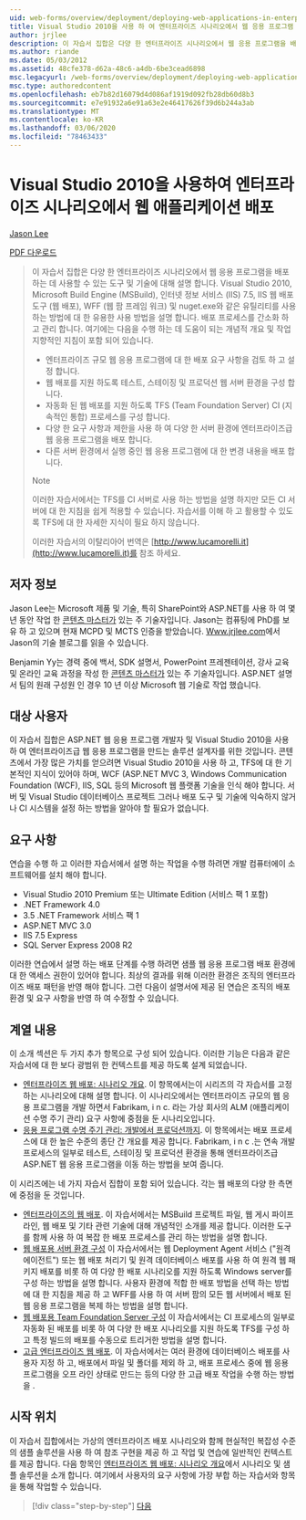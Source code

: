 ```yaml
---
uid: web-forms/overview/deployment/deploying-web-applications-in-enterprise-scenarios/deploying-web-applications-in-enterprise-scenarios
title: Visual Studio 2010을 사용 하 여 엔터프라이즈 시나리오에서 웹 응용 프로그램 배포 | Microsoft Docs
author: jrjlee
description: 이 자습서 집합은 다양 한 엔터프라이즈 시나리오에서 웹 응용 프로그램을 배포 하는 데 사용할 수 있는 도구 및 기술에 대해 설명 합니다. 모범 사례를 수행 하는 방법을 설명 합니다.
ms.author: riande
ms.date: 05/03/2012
ms.assetid: 48cfe378-d62a-48c6-a4db-6be3cead6898
msc.legacyurl: /web-forms/overview/deployment/deploying-web-applications-in-enterprise-scenarios/deploying-web-applications-in-enterprise-scenarios
msc.type: authoredcontent
ms.openlocfilehash: eb7b82d16079d4d086af1919d092fb28db60d8b3
ms.sourcegitcommit: e7e91932a6e91a63e2e46417626f39d6b244a3ab
ms.translationtype: MT
ms.contentlocale: ko-KR
ms.lasthandoff: 03/06/2020
ms.locfileid: "78463433"
---
```

# <a name="deploying-web-applications-in-enterprise-scenarios-using-visual-studio-2010"></a>Visual Studio 2010을 사용하여 엔터프라이즈 시나리오에서 웹 애플리케이션 배포

[Jason Lee](https://github.com/jrjlee)

[PDF 다운로드](https://msdnshared.blob.core.windows.net/media/MSDNBlogsFS/prod.evol.blogs.msdn.com/CommunityServer.Blogs.Components.WeblogFiles/00/00/00/63/56/8130.DeployingWebAppsInEnterpriseScenarios.pdf)

> 이 자습서 집합은 다양 한 엔터프라이즈 시나리오에서 웹 응용 프로그램을 배포 하는 데 사용할 수 있는 도구 및 기술에 대해 설명 합니다. Visual Studio 2010, Microsoft Build Engine (MSBuild), 인터넷 정보 서비스 (IIS) 7.5, IIS 웹 배포 도구 (웹 배포), WFF (웹 팜 프레임 워크) 및 nuget.exe와 같은 유틸리티를 사용 하는 방법에 대 한 유용한 사용 방법을 설명 합니다. 배포 프로세스를 간소화 하 고 관리 합니다. 여기에는 다음을 수행 하는 데 도움이 되는 개념적 개요 및 작업 지향적인 지침이 포함 되어 있습니다.
> 
> - 엔터프라이즈 규모 웹 응용 프로그램에 대 한 배포 요구 사항을 검토 하 고 설정 합니다.
> - 웹 배포를 지원 하도록 테스트, 스테이징 및 프로덕션 웹 서버 환경을 구성 합니다.
> - 자동화 된 웹 배포를 지원 하도록 TFS (Team Foundation Server) CI (지속적인 통합) 프로세스를 구성 합니다.
> - 다양 한 요구 사항과 제한을 사용 하 여 다양 한 서버 환경에 엔터프라이즈급 웹 응용 프로그램을 배포 합니다.
> - 다른 서버 환경에서 실행 중인 웹 응용 프로그램에 대 한 변경 내용을 배포 합니다.
> 
> > [!NOTE]
> > 이러한 자습서에서는 TFS를 CI 서버로 사용 하는 방법을 설명 하지만 모든 CI 서버에 대 한 지침을 쉽게 적용할 수 있습니다. 자습서를 이해 하 고 활용할 수 있도록 TFS에 대 한 자세한 지식이 필요 하지 않습니다.
> 
> 
> 이러한 자습서의 이탈리아어 번역은 [http://www.lucamorelli.it](http://www.lucamorelli.it)를 참조 하세요.

## <a name="about-the-authors"></a>저자 정보

Jason Lee는 Microsoft 제품 및 기술, 특히 SharePoint와 ASP.NET를 사용 하 여 몇 년 동안 작업 한 [콘텐츠 마스터가](http://www.contentmaster.com/) 있는 주 기술자입니다. Jason는 컴퓨팅에 PhD를 보유 하 고 있으며 현재 MCPD 및 MCTS 인증을 받았습니다. [Www.jrjlee.com](http://www.jrjlee.com/)에서 Jason의 기술 블로그를 읽을 수 있습니다.

Benjamin Yy는 경력 중에 백서, SDK 설명서, PowerPoint 프레젠테이션, 강사 교육 및 온라인 교육 과정을 작성 한 [콘텐츠 마스터가](http://www.contentmaster.com/) 있는 주 기술자입니다. ASP.NET 설명서 팀의 원래 구성원 인 경우 10 년 이상 Microsoft 웹 기술로 작업 했습니다.

## <a name="target-audience"></a>대상 사용자

이 자습서 집합은 ASP.NET 웹 응용 프로그램 개발자 및 Visual Studio 2010을 사용 하 여 엔터프라이즈급 웹 응용 프로그램을 만드는 솔루션 설계자를 위한 것입니다. 콘텐츠에서 가장 많은 가치를 얻으려면 Visual Studio 2010을 사용 하 고, TFS에 대 한 기본적인 지식이 있어야 하며, WCF (ASP.NET MVC 3, Windows Communication Foundation (WCF), IIS, SQL 등의 Microsoft 웹 플랫폼 기술을 인식 해야 합니다. 서버 및 Visual Studio 데이터베이스 프로젝트 그러나 배포 도구 및 기술에 익숙하지 않거나 CI 시스템을 설정 하는 방법을 알아야 할 필요가 없습니다.

## <a name="requirements"></a>요구 사항

연습을 수행 하 고 이러한 자습서에서 설명 하는 작업을 수행 하려면 개발 컴퓨터에이 소프트웨어를 설치 해야 합니다.

- Visual Studio 2010 Premium 또는 Ultimate Edition (서비스 팩 1 포함)
- .NET Framework 4.0
- 3\.5 .NET Framework 서비스 팩 1
- ASP.NET MVC 3.0
- IIS 7.5 Express
- SQL Server Express 2008 R2

이러한 연습에서 설명 하는 배포 단계를 수행 하려면 샘플 웹 응용 프로그램 배포 환경에 대 한 액세스 권한이 있어야 합니다. 최상의 결과를 위해 이러한 환경은 조직의 엔터프라이즈 배포 패턴을 반영 해야 합니다. 그런 다음이 설명서에 제공 된 연습은 조직의 배포 환경 및 요구 사항을 반영 하 여 수정할 수 있습니다.

## <a name="series-contents"></a>계열 내용

이 소개 섹션은 두 가지 추가 항목으로 구성 되어 있습니다. 이러한 기능은 다음과 같은 자습서에 대 한 보다 광범위 한 컨텍스트를 제공 하도록 설계 되었습니다.

- [엔터프라이즈 웹 배포: 시나리오 개요](enterprise-web-deployment-scenario-overview.md). 이 항목에서는이 시리즈의 각 자습서를 고정 하는 시나리오에 대해 설명 합니다. 이 시나리오에서는 엔터프라이즈 규모의 웹 응용 프로그램을 개발 하면서 Fabrikam, i n c. 라는 가상 회사의 ALM (애플리케이션 수명 주기 관리) 요구 사항에 중점을 둔 시나리오입니다.
- [응용 프로그램 수명 주기 관리: 개발에서 프로덕션까지](application-lifecycle-management-from-development-to-production.md). 이 항목에서는 배포 프로세스에 대 한 높은 수준의 종단 간 개요를 제공 합니다. Fabrikam, i n c .는 연속 개발 프로세스의 일부로 테스트, 스테이징 및 프로덕션 환경을 통해 엔터프라이즈급 ASP.NET 웹 응용 프로그램을 이동 하는 방법을 보여 줍니다.

이 시리즈에는 네 가지 자습서 집합이 포함 되어 있습니다. 각는 웹 배포의 다양 한 측면에 중점을 둔 것입니다.

- [엔터프라이즈의 웹 배포](../web-deployment-in-the-enterprise/web-deployment-in-the-enterprise.md). 이 자습서에서는 MSBuild 프로젝트 파일, 웹 게시 파이프라인, 웹 배포 및 기타 관련 기술에 대해 개념적인 소개를 제공 합니다. 이러한 도구를 함께 사용 하 여 복잡 한 배포 프로세스를 관리 하는 방법을 설명 합니다.
- [웹 배포용 서버 환경 구성](../configuring-server-environments-for-web-deployment/configuring-server-environments-for-web-deployment.md) 이 자습서에서는 웹 Deployment Agent 서비스 ("원격 에이전트") 또는 웹 배포 처리기 및 원격 데이터베이스 배포를 사용 하 여 원격 웹 패키지 배포를 비롯 하 여 다양 한 배포 시나리오를 지원 하도록 Windows server를 구성 하는 방법을 설명 합니다. 사용자 환경에 적합 한 배포 방법을 선택 하는 방법에 대 한 지침을 제공 하 고 WFF를 사용 하 여 서버 팜의 모든 웹 서버에서 배포 된 웹 응용 프로그램을 복제 하는 방법을 설명 합니다.
- [웹 배포용 Team Foundation Server 구성](../configuring-team-foundation-server-for-web-deployment/configuring-team-foundation-server-for-web-deployment.md) 이 자습서에서는 CI 프로세스의 일부로 자동화 된 배포를 비롯 하 여 다양 한 배포 시나리오를 지원 하도록 TFS를 구성 하 고 특정 빌드의 배포를 수동으로 트리거한 방법을 설명 합니다.
- [고급 엔터프라이즈 웹 배포](../advanced-enterprise-web-deployment/advanced-enterprise-web-deployment.md). 이 자습서에서는 여러 환경에 데이터베이스 배포를 사용자 지정 하 고, 배포에서 파일 및 폴더를 제외 하 고, 배포 프로세스 중에 웹 응용 프로그램을 오프 라인 상태로 만드는 등의 다양 한 고급 배포 작업을 수행 하는 방법을 .

## <a name="where-to-start"></a>시작 위치

이 자습서 집합에서는 가상의 엔터프라이즈 배포 시나리오와 함께 현실적인 복잡성 수준의 샘플 솔루션을 사용 하 여 참조 구현을 제공 하 고 작업 및 연습에 일반적인 컨텍스트를 제공 합니다. 다음 항목인 [엔터프라이즈 웹 배포: 시나리오 개요](enterprise-web-deployment-scenario-overview.md)에서 시나리오 및 샘플 솔루션을 소개 합니다. 여기에서 사용자의 요구 사항에 가장 부합 하는 자습서와 항목을 통해 작업할 수 있습니다.

> [!div class="step-by-step"]
> [다음](enterprise-web-deployment-scenario-overview.md)
